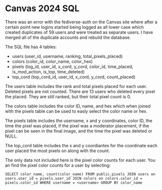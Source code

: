 # Canvas 2024 SQL

There was an error with the fediverse-auth on the Canvas site where after a certain point new logins started being logged as all lower case which created duplicates of 59 users and were treated as separate users. I have merged all of the duplicate accounts and rebuild the database. 

The SQL file has 4 tables:
* users (user_id, username, ranking, total_pixels_placed)
* colors (color_id, color_name, color_hex)
* pixels (log_id, user_id, x_cord, y_cord, color_id, time_placed, is_mod_action, is_top, time_deleted)
* top_cord (top_cord_id, user_id, x_cord, y_cord, count_placed)

The users table includes the rank and total pixels placed for each user. Deleted pixels are not counted. There are 13 users who deleted every pixel the placed. They are still ranked, but their total pixel count is 0.

The colors table includes the color ID, name, and hex which when joined with the pixels table can be used to easly select the color name or hex.

The pixels table includes the username, x and y coordinates, color ID, the time the pixel was placed, if the pixel was a moderator placement, if the pixel can be seen in the final image, and the time the pixel was deleted or NULL.

The top_cord table includes the x and y coordiantes for the coordinate each user placed the most pixels on along with the count.

The only data not included here is the pixel color counts for each user. You an find the pixel color counts for a user by selecting:

``SELECT color_name, count(color_name)
FROM public.pixels
JOIN users on users.user_id = pixels.user_id
JOIN colors on colors.color_id = pixels.color_id
WHERE username = <username>
GROUP BY color_name``